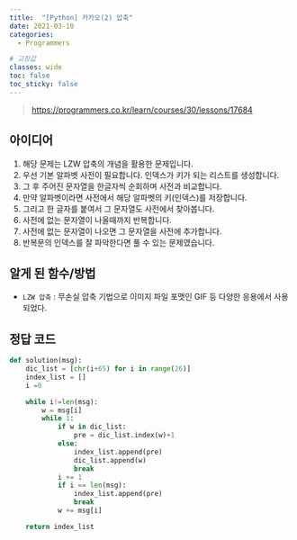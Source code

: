 ```yaml
---
title:  "[Python] 카카오(2) 압축"
date: 2021-03-10
categories:
  - Programmers

# 고정값
classes: wide
toc: false
toc_sticky: false
---
```


> https://programmers.co.kr/learn/courses/30/lessons/17684

## 아이디어

1. 해당 문제는 LZW 압축의 개념을 활용한 문제입니다.
2. 우선 기본 알파벳 사전이 필요합니다. 인덱스가 키가 되는 리스트를 생성합니다.
3. 그 후 주어진 문자열을 한글자씩 순회하며 사전과 비교합니다.
4. 만약 알파벳이라면 사전에서 해당 알파벳의 키(인덱스)를 저장합니다.
5. 그리고 한 글자를 붙여서 그 문자열도 사전에서 찾아봅니다.
6. 사전에 없는 문자열이 나올때까지 반복합니다.
7. 사전에 없는 문자열이 나오면 그 문자열을 사전에 추가합니다.
8. 반복문의 인덱스를 잘 파악한다면 풀 수 있는 문제였습니다.

## 알게 된 함수/방법

- `LZW 압축` : 무손실 압축 기법으로 이미지 파일 포맷인 GIF 등 다양한 응용에서 사용되었다.
    
## 정답 코드

```python
def solution(msg):
    dic_list = [chr(i+65) for i in range(26)]
    index_list = []
    i =0

    while i!=len(msg):
        w = msg[i]
        while 1:
            if w in dic_list:
                pre = dic_list.index(w)+1
            else:
                index_list.append(pre)
                dic_list.append(w)
                break
            i += 1
            if i == len(msg):
                index_list.append(pre)
                break
            w += msg[i]

    return index_list
```